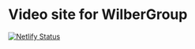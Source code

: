 # Video site for WilberGroup

[![Netlify Status](https://api.netlify.com/api/v1/badges/bf2520c8-923d-4408-9a76-dfbf55880b74/deploy-status)](https://app.netlify.com/sites/kind-meitner-522f7a/deploys)
